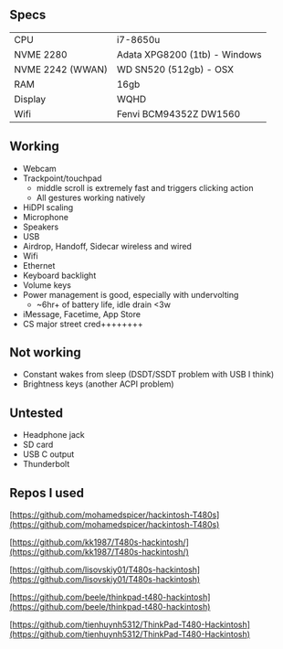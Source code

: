 

## Specs
|||
|--|--|
| CPU | i7-8650u |
| NVME 2280 | Adata XPG8200 (1tb) - Windows|
| NVME 2242 (WWAN) | WD SN520 (512gb) - OSX|
| RAM | 16gb |
| Display | WQHD |
| Wifi | Fenvi BCM94352Z DW1560 |

## Working
 - Webcam 
 - Trackpoint/touchpad 
	 - middle scroll is extremely fast and triggers clicking action
	 - All gestures working natively
 - HiDPI scaling
 - Microphone
 - Speakers 
 - USB
 - Airdrop, Handoff, Sidecar wireless and wired
 - Wifi
 - Ethernet
 - Keyboard backlight
 - Volume keys
 - Power management is good, especially with undervolting
	 - ~6hr+ of battery life, idle drain <3w
 - iMessage, Facetime, App Store
 - CS major street cred++++++++

## Not working
 - Constant wakes from sleep (DSDT/SSDT problem with USB I think)
 - Brightness keys (another ACPI problem)

## Untested
 - Headphone jack
 - SD card
 - USB C output
 - Thunderbolt

## Repos I used

[https://github.com/mohamedspicer/hackintosh-T480s](https://github.com/mohamedspicer/hackintosh-T480s)

[https://github.com/kk1987/T480s-hackintosh/](https://github.com/kk1987/T480s-hackintosh/)

[https://github.com/lisovskiy01/T480s-hackintosh](https://github.com/lisovskiy01/T480s-hackintosh)

[https://github.com/beele/thinkpad-t480-hackintosh](https://github.com/beele/thinkpad-t480-hackintosh)

[https://github.com/tienhuynh5312/ThinkPad-T480-Hackintosh](https://github.com/tienhuynh5312/ThinkPad-T480-Hackintosh)
